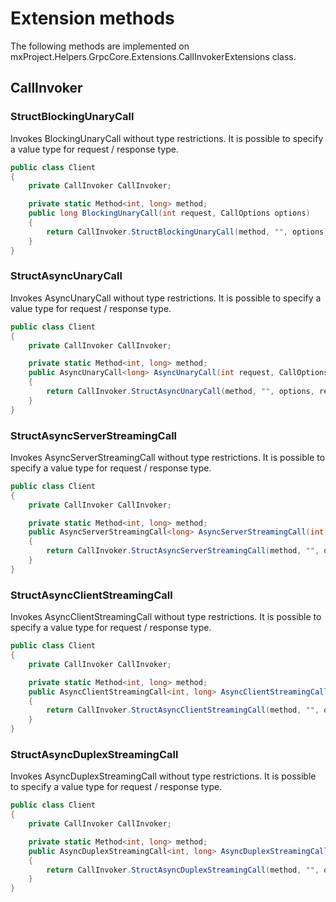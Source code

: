 # Extension methods

The following methods are implemented on mxProject.Helpers.GrpcCore.Extensions.CallInvokerExtensions class.

## CallInvoker

### StructBlockingUnaryCall

Invokes BlockingUnaryCall without type restrictions.
It is possible to specify a value type for request / response type.

```c#
public class Client
{
    private CallInvoker CallInvoker;

    private static Method<int, long> method;
    public long BlockingUnaryCall(int request, CallOptions options)
    {
        return CallInvoker.StructBlockingUnaryCall(method, "", options, request);
    }
}
```

### StructAsyncUnaryCall

Invokes AsyncUnaryCall without type restrictions.
It is possible to specify a value type for request / response type.

```c#
public class Client
{
    private CallInvoker CallInvoker;

    private static Method<int, long> method;
    public AsyncUnaryCall<long> AsyncUnaryCall(int request, CallOptions options)
    {
        return CallInvoker.StructAsyncUnaryCall(method, "", options, request);
    }
}
```

### StructAsyncServerStreamingCall

Invokes AsyncServerStreamingCall without type restrictions.
It is possible to specify a value type for request / response type.

```c#
public class Client
{
    private CallInvoker CallInvoker;

    private static Method<int, long> method;
    public AsyncServerStreamingCall<long> AsyncServerStreamingCall(int request, CallOptions options)
    {
        return CallInvoker.StructAsyncServerStreamingCall(method, "", options, request);
    }
}
```

### StructAsyncClientStreamingCall

Invokes AsyncClientStreamingCall without type restrictions.
It is possible to specify a value type for request / response type.

```c#
public class Client
{
    private CallInvoker CallInvoker;

    private static Method<int, long> method;
    public AsyncClientStreamingCall<int, long> AsyncClientStreamingCall(CallOptions options)
    {
        return CallInvoker.StructAsyncClientStreamingCall(method, "", options);
    }
}
```

### StructAsyncDuplexStreamingCall

Invokes AsyncDuplexStreamingCall without type restrictions.
It is possible to specify a value type for request / response type.

```c#
public class Client
{
    private CallInvoker CallInvoker;

    private static Method<int, long> method;
    public AsyncDuplexStreamingCall<int, long> AsyncDuplexStreamingCall(CallOptions options)
    {
        return CallInvoker.StructAsyncDuplexStreamingCall(method, "", options);
    }
}
```
